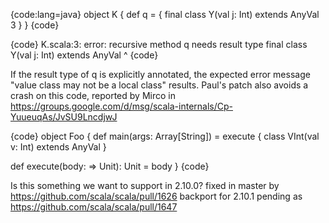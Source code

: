 {code:lang=java}
object K {
   def q = {
      final class Y(val j: Int) extends AnyVal
      3
   }
}
{code}

{code}
K.scala:3: error: recursive method q needs result type
      final class Y(val j: Int) extends AnyVal
                  ^
{code}

If the result type of q is explicitly annotated, the expected error message "value class may not be a local class" results.
Paul's patch also avoids a crash on this code, reported by Mirco in https://groups.google.com/d/msg/scala-internals/Cp-YuueuqAs/JvSU9LncdjwJ

{code}
object Foo {
  def main(args: Array[String]) = execute {
    class VInt(val v: Int) extends AnyVal
  }

  def execute(body: => Unit): Unit = body
} 
{code}

Is this something we want to support in 2.10.0?
fixed in master by https://github.com/scala/scala/pull/1626
backport for 2.10.1 pending as https://github.com/scala/scala/pull/1647

